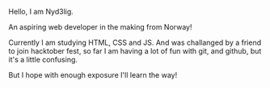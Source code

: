 Hello, I am Nyd3lig.

An aspiring web developer in the making from Norway!

Currently I am studying HTML, CSS and JS. And was challanged by a friend to join hacktober fest, so far I am having a lot of fun with git, and github, but it's a little confusing. 

But I hope with enough exposure I'll learn the way!